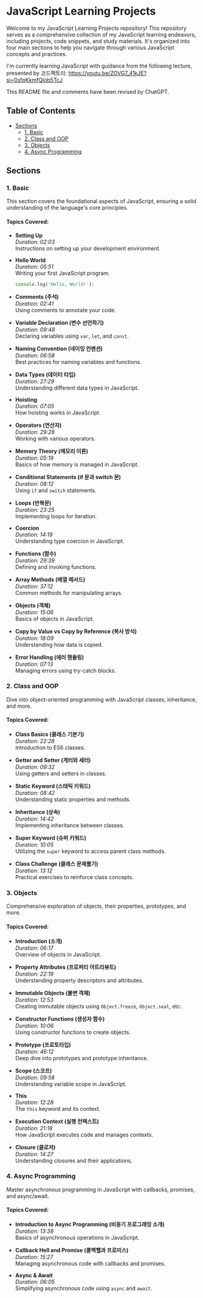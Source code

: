 # JavaScript Learning Projects

Welcome to my JavaScript Learning Projects repository! This repository serves as a comprehensive collection of my JavaScript learning endeavors, including projects, code snippets, and study materials. It's organized into four main sections to help you navigate through various JavaScript concepts and practices.

I'm currently learning JavaScript with guidance from the following lecture, presented by 코드팩토리: https://youtu.be/ZOVG7_41kJE?si=0sfpKkmfQlob5TcJ

This README file and comments have been revised by ChatGPT.

## Table of Contents

- [Sections](#sections)
  - [1. Basic](#1-basic)
  - [2. Class and OOP](#2-class-and-oop)
  - [3. Objects](#3-objects)
  - [4. Async Programming](#4-async-programming)

## Sections

### 1. Basic

This section covers the foundational aspects of JavaScript, ensuring a solid understanding of the language's core principles.

#### Topics Covered:
- **Setting Up**  
  *Duration: 02:03*  
  Instructions on setting up your development environment.

- **Hello World**  
  *Duration: 05:51*  
  Writing your first JavaScript program.  
  ```javascript
  console.log('Hello, World!');
  ```

- **Comments (주석)**  
  *Duration: 02:41*  
  Using comments to annotate your code.

- **Variable Declaration (변수 선언하기)**  
  *Duration: 09:48*  
  Declaring variables using `var`, `let`, and `const`.

- **Naming Convention (네이밍 컨벤션)**  
  *Duration: 06:58*  
  Best practices for naming variables and functions.

- **Data Types (데이터 타입)**  
  *Duration: 27:29*  
  Understanding different data types in JavaScript.

- **Hoisting**  
  *Duration: 07:05*  
  How hoisting works in JavaScript.

- **Operators (연산자)**  
  *Duration: 29:28*  
  Working with various operators.

- **Memory Theory (메모리 이론)**  
  *Duration: 05:19*  
  Basics of how memory is managed in JavaScript.

- **Conditional Statements (if 문과 switch 문)**  
  *Duration: 08:12*  
  Using `if` and `switch` statements.

- **Loops (반복문)**  
  *Duration: 23:25*  
  Implementing loops for iteration.

- **Coercion**  
  *Duration: 14:19*  
  Understanding type coercion in JavaScript.

- **Functions (함수)**  
  *Duration: 29:39*  
  Defining and invoking functions.

- **Array Methods (배열 메서드)**  
  *Duration: 37:12*  
  Common methods for manipulating arrays.

- **Objects (객체)**  
  *Duration: 15:06*  
  Basics of objects in JavaScript.

- **Copy by Value vs Copy by Reference (복사 방식)**  
  *Duration: 18:09*  
  Understanding how data is copied.

- **Error Handling (에러 핸들링)**  
  *Duration: 07:13*  
  Managing errors using try-catch blocks.

### 2. Class and OOP

Dive into object-oriented programming with JavaScript classes, inheritance, and more.

#### Topics Covered:
- **Class Basics (클래스 기본기)**  
  *Duration: 22:28*  
  Introduction to ES6 classes.

- **Getter and Setter (게터와 세터)**  
  *Duration: 09:32*  
  Using getters and setters in classes.

- **Static Keyword (스태틱 키워드)**  
  *Duration: 08:42*  
  Understanding static properties and methods.

- **Inheritance (상속)**  
  *Duration: 14:42*  
  Implementing inheritance between classes.

- **Super Keyword (슈퍼 키워드)**  
  *Duration: 10:05*  
  Utilizing the `super` keyword to access parent class methods.

- **Class Challenge (클래스 문제풀기)**  
  *Duration: 13:12*  
  Practical exercises to reinforce class concepts.

### 3. Objects

Comprehensive exploration of objects, their properties, prototypes, and more.

#### Topics Covered:
- **Introduction (소개)**  
  *Duration: 06:17*  
  Overview of objects in JavaScript.

- **Property Attributes (프로퍼티 어트리뷰트)**  
  *Duration: 22:19*  
  Understanding property descriptors and attributes.

- **Immutable Objects (불변 객체)**  
  *Duration: 12:53*  
  Creating immutable objects using `Object.freeze`, `Object.seal`, etc.

- **Constructor Functions (생성자 함수)**  
  *Duration: 10:06*  
  Using constructor functions to create objects.

- **Prototype (프로토타입)**  
  *Duration: 46:12*  
  Deep dive into prototypes and prototype inheritance.

- **Scope (스코프)**  
  *Duration: 09:58*  
  Understanding variable scope in JavaScript.

- **This**  
  *Duration: 12:28*  
  The `this` keyword and its context.

- **Execution Context (실행 컨텍스트)**  
  *Duration: 21:18*  
  How JavaScript executes code and manages contexts.

- **Closure (클로저)**  
  *Duration: 14:27*  
  Understanding closures and their applications.

### 4. Async Programming

Master asynchronous programming in JavaScript with callbacks, promises, and async/await.

#### Topics Covered:
- **Introduction to Async Programming (비동기 프로그래밍 소개)**  
  *Duration: 13:38*  
  Basics of asynchronous operations in JavaScript.

- **Callback Hell and Promise (콜백헬과 프로미스)**  
  *Duration: 15:27*  
  Managing asynchronous code with callbacks and promises.

- **Async & Await**  
  *Duration: 06:05*  
  Simplifying asynchronous code using `async` and `await`.
